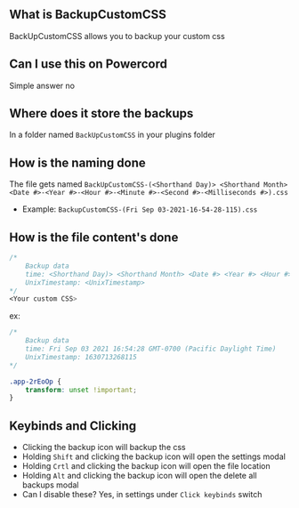 ## What is BackupCustomCSS
BackUpCustomCSS allows you to backup your custom css

## Can I use this on Powercord
Simple answer no

## Where does it store the backups
In a folder named `BackUpCustomCSS` in your plugins folder

## How is the naming done
The file gets named `BackUpCustomCSS-(<Shorthand Day)> <Shorthand Month> <Date #>-<Year #>-<Hour #>-<Minute #>-<Second #>-<Milliseconds #>).css` 
* Example: `BackupCustomCSS-(Fri Sep 03-2021-16-54-28-115).css`

## How is the file content's done
```css
/*
    Backup data
    time: <Shorthand Day)> <Shorthand Month> <Date #> <Year #> <Hour #> <Minute #> <Second #> <Milliseconds #> <gmt / Greenwich Mean Time> <Time zone>
    UnixTimestamp: <UnixTimestamp>
*/
<Your custom CSS>
```
ex: 
```css
/*
    Backup data
    time: Fri Sep 03 2021 16:54:28 GMT-0700 (Pacific Daylight Time)
    UnixTimestamp: 1630713268115
*/

.app-2rEoOp {
    transform: unset !important;
}
```

## Keybinds and Clicking
* Clicking the backup icon will backup the css
* Holding `Shift` and clicking the backup icon will open the settings modal
* Holding `Crtl` and clicking the backup icon will open the file location
* Holding `Alt` and clicking the backup icon will open the delete all backups modal
* Can I disable these? Yes, in settings under `Click keybinds` switch
